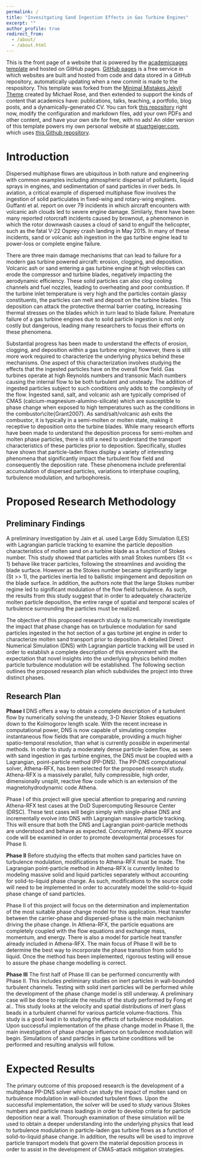 ```yaml
---
permalink: /
title: "Invesitgating Sand Ingestion Effects in Gas Turbine Engines"
excerpt: ""
author_profile: true
redirect_from: 
  - /about/
  - /about.html
---
```


This is the front page of a website that is powered by the [academicpages template](https://github.com/academicpages/academicpages.github.io) and hosted on GitHub pages. [GitHub pages](https://pages.github.com) is a free service in which websites are built and hosted from code and data stored in a GitHub repository, automatically updating when a new commit is made to the respository. This template was forked from the [Minimal Mistakes Jekyll Theme](https://mmistakes.github.io/minimal-mistakes/) created by Michael Rose, and then extended to support the kinds of content that academics have: publications, talks, teaching, a portfolio, blog posts, and a dynamically-generated CV. You can fork [this repository](https://github.com/academicpages/academicpages.github.io) right now, modify the configuration and markdown files, add your own PDFs and other content, and have your own site for free, with no ads! An older version of this template powers my own personal website at [stuartgeiger.com](http://stuartgeiger.com), which uses [this Github repository](https://github.com/staeiou/staeiou.github.io).

Introduction
======
Dispersed multiphase flows are ubiquitous in both nature and engineering with common examples including atmospheric dispersal of pollutants, liquid sprays in engines, and sedimentation of sand particles in river beds. In aviation, a critical example of dispersed multiphase flow involves the ingestion of solid particulates in fixed-wing and rotary-wing engines. Guffanti et al. report on over 79 incidents in which aircraft encounters with volcanic ash clouds led to severe engine damage. Similarly, there have been many reported rotorcraft incidents caused by brownout, a phenomenon in which the rotor downwash causes a cloud of sand to engulf the helicopter, such as the fatal V-22 Osprey crash landing in May 2015. In many of these incidents, sand or volcanic ash ingestion in the gas turbine engine lead to power-loss or complete engine failure.

There are three main damage mechanisms that can lead to failure for a modern gas turbine powered aircraft: erosion, clogging, and deposition. Volcanic ash or sand entering a gas turbine engine at high velocities can erode the compressor and turbine blades, negatively impacting the aerodynamic efficiency. These solid particles can also clog cooling channels and fuel nozzles, leading to overheating and poor combustion. If the turbine inlet temperature is very high and the particles contain glassy constituents, the particles can melt and deposit on the turbine blades. This deposition can attack the protective thermal barrier coating, increasing thermal stresses on the blades which in turn lead to blade failure. Premature failure of a gas turbine engines due to solid particle ingestion is not only costly but dangerous, leading many researchers to focus their efforts on these phenomena.

Substantial progress has been made to understand the effects of erosion, clogging, and deposition within a gas turbine engine; however, there is still more work required to characterize the underlying physics behind these mechanisms. One aspect of this characterization involves studying the effects that the ingested particles have on the overall flow field. Gas turbines operate at high Reynolds numbers and transonic Mach numbers causing the internal flow to be both turbulent and unsteady. The addition of ingested particles subject to such conditions only adds to the complexity of the flow. Ingested sand, salt, and volcanic ash are typically comprised of CMAS (calcium-magnesium-alumino-silicate) which are susceptible to phase change when exposed to high temperatures such as the conditions in the combustor\cite{Grant2007}. As sand/salt/volcanic ash exits the combustor, it is typically in a semi-molten or molten state, making it receptive to deposition onto the turbine blades. While many research efforts have been made to understand the deposition process for semi-molten and molten phase particles, there is still a need to understand the transport characteristics of these particles prior to deposition. Specifically, studies have shown that particle-laden flows display a variety of interesting phenomena that significantly impact the turbulent flow field and consequently the deposition rate. These phenomena include preferential accumulation of dispersed particles, variations to interphase coupling, turbulence modulation, and turbophoresis. 

Proposed Research Methodology
======

Preliminary Findings
------
A preliminary investigation by Jain et al. used Large Eddy Simulation (LES) with Lagrangian particle tracking to examine the particle deposition characteristics of molten sand on a turbine blade as a function of Stokes number. This study showed that particles with small Stokes numbers (St << 1) behave like tracer particles, following the streamlines and avoiding the blade surface. However as the Stokes number became significantly large (St >> 1), the particles inertia led to ballistic impingement and deposition on the blade surface. In addition, the authors note that the large Stokes number regime led to significant modulation of the flow field turbulence. As such, the results from this study suggest that in order to adequately characterize molten particle deposition, the entire range of spatial and temporal scales of turbulence surrounding the particles must be realized. 

The objective of this proposed research study is to numerically investigate the impact that phase change has on turbulence modulation for sand particles ingested in the hot section of a gas turbine jet engine in order to characterize molten sand transport prior to deposition. A detailed Direct Numerical Simulation (DNS) with Lagrangian particle tracking will be used in order to establish a complete description of this environment with the expectation that novel insights into the underlying physics behind molten particle turbulence modulation will be established. The following section outlines the proposed research plan which subdivides the project into three distinct phases.

Research Plan
------

**Phase I**
DNS offers a way to obtain a complete description of a turbulent flow by numerically solving the unsteady, 3-D Navier Stokes equations down to the Kolmogorov length scale. With the recent increase in computational power, DNS is now capable of simulating complex instantaneous flow fields that are comparable, providing a much higher spatio-temporal resolution, than what is currently possible in experimental methods. In order to study a moderately dense particle-laden flow, as seen with sand ingestion in gas turbine engines, the DNS must be coupled with a Lagrangian, point-particle method (PP-DNS). The PP-DNS computational solver, Athena-RFX, has been selected for the proposed research study. Athena-RFX is a massively parallel, fully compressible, high order, dimensionally unsplit, reactive flow code which is an extension of the magnetohydrodynamic code Athena. 

Phase I of this project will give special attention to preparing and running Athena-RFX test cases at the DoD Supercomputing Resource Center (DRSC). These test cases will begin simply with single-phase DNS and incrementally evolve into DNS with Lagrangian massive particle tracking. This will ensure that both the DNS and Lagrangian point-particle methods are understood and behave as expected. Concurrently, Athena-RFX source code will be examined in order to promote developmental processes for Phase II.


**Phase II**
Before studying the effects that molten sand particles have on turbulence modulation, modifications to Athena-RFX must be made. The Lagrangian point-particle method in Athena-RFX is currently limited to modeling massive solid and liquid particles separately without accounting for solid-to-liquid phase change. As such, modifications to the source code will need to be implemented in order to accurately model the solid-to-liquid phase change of sand particles.  

Phase II of this project will focus on the determination and implementation of the most suitable phase change model for this application. Heat transfer between the carrier-phase and dispersed-phase is the main mechanism driving the phase change. In Athena-RFX, the particle equations are completely coupled with the flow equations and exchange mass, momentum, and energy. There is also a model for particle heat transfer already included in Athena-RFX. The main focus of Phase II will be to determine the best way to incorporate the phase transition from solid to liquid. Once the method has been implemented, rigorous testing will ensue to assure the phase change modelling is correct.


**Phase III**
The first half of Phase III can be performed concurrently with Phase II. This includes preliminary studies on inert particles in wall-bounded turbulent channels. Testing with solid inert particles will be performed while the development of the phase change model is still underway. A preliminary case will be done to replicate the results of the study performed by Fong et al.. This study looks at the velocity and spatial distributions of inert glass beads in a turbulent channel for various particle volume-fractions. This study is a good lead in to studying the effects of turbulence modulation. Upon successful implementation of the phase change model in Phase II, the main investigation of phase change influence on turbulence modulation will begin. Simulations of sand particles in gas turbine conditions will be performed and resulting analysis will follow.

Expected Results
======

The primary outcome of this proposed research is the development of a multiphase PP-DNS solver which can study the impact of molten sand on turbulence modulation in wall-bounded turbulent flows. Upon the successful implementation, the solver will be used to study various Stokes numbers and particle mass loadings in order to develop criteria for particle deposition near a wall. Thorough examination of these simulation will be used to obtain a deeper understanding into the underlying physics that lead to turbulence modulation in particle-laden gas turbine flows as a function of solid-to-liquid phase change. In addition, the results will be used to improve particle transport models that govern the material deposition process in order to assist in the development of CMAS-attack mitigation strategies. 
